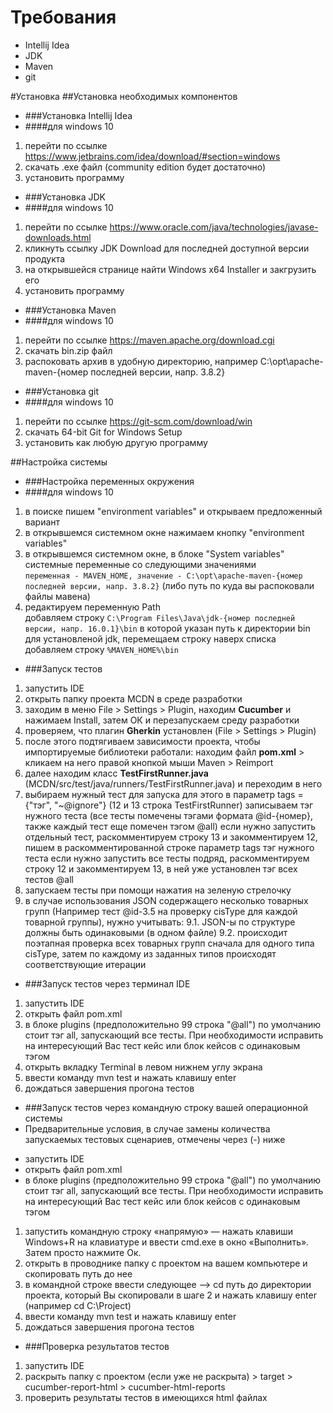 # Требования
* Intellij Idea
* JDK
* Maven
* git

#Установка
##Установка необходимых компонентов
* ###Установка Intellij Idea
* ####для windows 10
1. перейти по ссылке https://www.jetbrains.com/idea/download/#section=windows
2. скачать .exe файл (community edition будет достаточно)
3. установить программу

* ###Установка JDK
* ####для windows 10
1. перейти по ссылке https://www.oracle.com/java/technologies/javase-downloads.html
2. кликнуть ссылку JDK Download для последней доступной версии продукта
3. на открывшейся странице найти Windows x64 Installer и закгрузить его
4. установить программу

* ###Установка Maven
* ####для windows 10
1. перейти по ссылке https://maven.apache.org/download.cgi
2. скачать bin.zip файл
3. распоковать архив в удобную директорию, например C:\opt\apache-maven-{номер последней версии, напр. 3.8.2}

* ###Установка git
* ####для windows 10
1. перейти по ссылке https://git-scm.com/download/win
2. скачать 64-bit Git for Windows Setup
3. установить как любую другую программу

##Настройка системы
* ###Настройка переменных окружения
* ####для windows 10
1. в поиске пишем "environment variables" и открываем предложенный вариант
2. в открывшемся системном окне нажимаем кнопку "environment variables"
3. в открывшемся системном окне, в блоке "System variables" системные переменные со следующими значениями  
   `переменная - MAVEN_HOME, значение - C:\opt\apache-maven-{номер последней версии, напр. 3.8.2}`  (либо путь по куда вы распоковали файлы мавена)
4. редактируем переменную Path  
   добавляем строку `C:\Program Files\Java\jdk-{номер последней версии, напр. 16.0.1}\bin` в которой указан путь к директории bin для установленой jdk, перемещаем строку наверх списка
   добавляем строку `%MAVEN_HOME%\bin`

* ###Запуск тестов
1. запустить IDE
2. открыть папку проекта MCDN в среде разработки
3. заходим в меню File > Settings > Plugin, находим **Cucumber** и нажимаем Install, затем ОК и перезапускаем среду разработки
4. проверяем, что плагин **Gherkin** установлен (File > Settings > Plugin)
5. после этого подтягиваем зависимости проекта, чтобы импортируемые библиотеки работали: находим файл **pom.xml** > кликаем на него правой кнопкой мыши Maven > Reimport
6. далее находим класс **TestFirstRunner.java** (MCDN/src/test/java/runners/TestFirstRunner.java) и переходим в него
7. выбираем нужный тест для запуска
   для этого в параметр tags = {"тэг", "~@ignore"} (12 и 13 строка TestFirstRunner) записываем тэг нужного теста (все тесты помечены тэгами формата @id-{номер}, также каждый тест еще помечен тэгом @all)
   если нужно запустить отдельный тест, раскомментируем строку 13 и закомментируем 12, пишем в раскомментированной строке параметр tags тэг нужного теста
   если нужно запустить все тесты подряд, раскомментируем строку 12 и закомментируем 13, в ней уже установлен тэг всех тестов @all
8. запускаем тесты при помощи нажатия на зеленую стрелочку
9. в случае использования JSON содержащего несколько товарных групп (Например тест @id-3.5 на проверку cisType для каждой товарной группы), нужно учитывать:
   9.1. JSON-ы по структуре должны быть одинаковыми (в одном файле)
   9.2. происходит поэтапная проверка всех товарных групп сначала для одного типа cisType, затем по каждому из заданных типов происходят соответствующие итерации

* ###Запуск тестов через терминал IDE
1. запустить IDE
2. открыть файл pom.xml
3. в блоке plugins (предположительно 99 строка <tags>"@all"</tags>) по умолчанию стоит тэг all, запускающий все тесты. При необходимости исправить на интересующий Вас тест кейс или блок кейсов с одинаковым тэгом
4. открыть вкладку Terminal в левом нижнем углу экрана
5. ввести команду mvn test и нажать клавишу enter
6. дождаться завершения прогона тестов

* ###Запуск тестов через командную строку вашей операционной системы
* Предварительные условия, в случае замены количества запускаемых тестовых сценариев, отмечены через (-) ниже
- запустить IDE
- открыть файл pom.xml
- в блоке plugins (предположительно 99 строка <tags>"@all"</tags>) по умолчанию стоит тэг all, запускающий все тесты. При необходимости исправить на интересующий Вас тест кейс или блок кейсов с одинаковым тэгом
1. запустить командную строку «напрямую» — нажать клавиши Windows+R на клавиатуре и ввести cmd.exe в окно «Выполнить». Затем просто нажмите Ок.
2. открыть в проводнике папку с проектом на вашем компьютере и скопировать путь до нее
3. в командной строке ввести следующее --> cd путь до директории проекта, который Вы скопировали в шаге 2 и нажать клавишу enter (например cd C:\Project)
4. ввести команду mvn test и нажать клавишу enter
5. дождаться завершения прогона тестов

* ###Проверка результатов тестов
1. запустить IDE
2. раскрыть папку с проектом (если уже не раскрыта) > target > cucumber-report-html > cucumber-html-reports
3. проверить результаты тестов в имеющихся html файлах